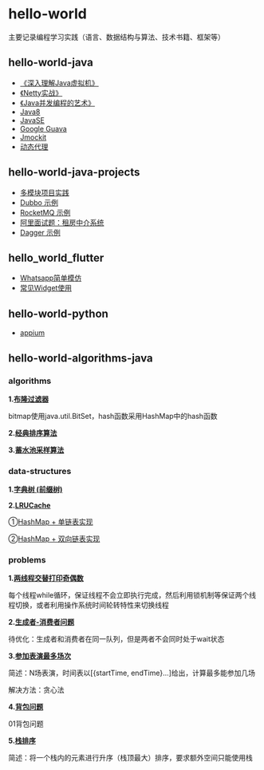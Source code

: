 # hello-world
主要记录编程学习实践（语言、数据结构与算法、技术书籍、框架等）

## hello-world-java
- [《深入理解Java虚拟机》](https://github.com/lewiszlw/hello-world/tree/master/hello-world-java/src/main/java/lewiszlw/_DeepUnderstandingOfJavaVirtualMachine)
- [《Netty实战》](https://github.com/lewiszlw/hello-world/tree/master/hello-world-java/src/main/java/lewiszlw/_NettyInAction)
- [《Java并发编程的艺术》](https://github.com/lewiszlw/hello-world/tree/master/hello-world-java/src/main/java/lewiszlw/_TheArtOfJavaConcurrencyProgramming)
- [Java8](https://github.com/lewiszlw/hello-world/tree/master/hello-world-java/src/main/java/lewiszlw/java8)
- [JavaSE](https://github.com/lewiszlw/hello-world/tree/master/hello-world-java/src/main/java/lewiszlw/javase)
- [Google Guava](https://github.com/lewiszlw/hello-world/tree/master/hello-world-java/src/main/java/lewiszlw/guava)
- [Jmockit](https://github.com/lewiszlw/hello-world/tree/master/hello-world-java/src/main/java/lewiszlw/jmockit)
- [动态代理](https://github.com/lewiszlw/hello-world/tree/master/hello-world-java/src/main/java/lewiszlw/dynamicproxy)

## hello-world-java-projects
- [多模块项目实践](https://github.com/lewiszlw/hello-world/tree/master/hello-world-spring/multi-module)
- [Dubbo 示例](https://github.com/lewiszlw/hello-world/tree/master/hello-world-spring/dubbo-demo)
- [RocketMQ 示例](https://github.com/lewiszlw/hello-world/tree/master/hello-world-spring/rocketmq-demo)
- [阿里面试题：租房中介系统](https://github.com/lewiszlw/hello-world/tree/master/hello-world-spring/alibaba-interview-rental-intermediary)
- [Dagger 示例](https://github.com/lewiszlw/hello-world/tree/master/hello-world-java-projects/dagger-demo)

## hello_world_flutter
- [Whatsapp简单模仿](https://github.com/lewiszlw/hello-world/tree/master/hello_world_flutter/lib/apps/whatsapp)
- [常见Widget使用](https://github.com/lewiszlw/hello-world/tree/master/hello_world_flutter/lib/widgets)

## hello-world-python
- [appium](https://github.com/lewiszlw/hello-world/tree/master/hello-world-python/appium)

## hello-world-algorithms-java
### algorithms
**1.[布隆过滤器](https://github.com/lewiszlw/hello-world/blob/master/hello-world-algorithms-java/src/main/java/lewiszlw/algorithms/BloomFilter.java)**

bitmap使用java.util.BitSet，hash函数采用HashMap中的hash函数

**2.[经典排序算法](https://github.com/lewiszlw/hello-world/tree/master/hello-world-algorithms-java/src/main/java/lewiszlw/algorithms/sort)**

**3.[蓄水池采样算法](https://github.com/lewiszlw/hello-world/blob/master/hello-world-algorithms-java/src/main/java/lewiszlw/algorithms/ReservoirSampling.java)**

### data-structures
**1.[字典树 (前缀树)](https://github.com/lewiszlw/hello-world/blob/master/hello-world-algorithms-java/src/main/java/lewiszlw/datastructure/TrieTree.java)**

**2.[LRUCache](https://github.com/lewiszlw/hello-world/tree/master/hello-world-algorithms-java/src/main/java/lewiszlw/datastructure/lrucache)**

①[HashMap + 单链表实现](https://github.com/lewiszlw/hello-world/blob/master/hello-world-algorithms-java/src/main/java/lewiszlw/datastructure/lrucache/LRUCache1.java)

②[HashMap + 双向链表实现](https://github.com/lewiszlw/hello-world/blob/master/hello-world-algorithms-java/src/main/java/lewiszlw/datastructure/lrucache/LRUCache2.java)

### problems

**1.[两线程交替打印奇偶数](https://github.com/lewiszlw/hello-world/blob/master/hello-world-algorithms-java/src/main/java/lewiszlw/problems/TwoThreadPrintOddEvenNumber.java)**

每个线程while循环，保证线程不会立即执行完成，然后利用锁机制等保证两个线程切换，或者利用操作系统时间轮转特性来切换线程

**2.[生成者-消费者问题](https://github.com/lewiszlw/hello-world/tree/master/hello-world-algorithms-java/src/main/java/lewiszlw/problems/producerconsumer)**

待优化：生成者和消费者在同一队列，但是两者不会同时处于wait状态

**3.[参加表演最多场次](https://github.com/lewiszlw/hello-world/blob/master/hello-world-algorithms-java/src/main/java/lewiszlw/problems/MaxPlaysToAttend.java)**

简述：N场表演，时间表以[{startTime, endTime}...]给出，计算最多能参加几场

解决方法：贪心法

**4.[背包问题](https://github.com/lewiszlw/hello-world/tree/master/hello-world-algorithms-java/src/main/java/lewiszlw/problems/knapsack)**

01背包问题

**5.[栈排序](https://github.com/lewiszlw/hello-world/blob/master/hello-world-algorithms-java/src/main/java/lewiszlw/problems/SortStack.java)**

简述：将一个栈内的元素进行升序（栈顶最大）排序，要求额外空间只能使用栈